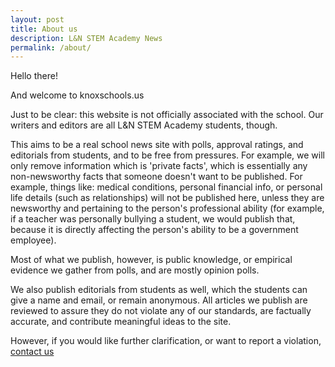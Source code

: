 ```yaml
---
layout: post
title: About us
description: L&N STEM Academy News
permalink: /about/
---
```


Hello there!

And welcome to knoxschools.us

Just to be clear: this website is not officially associated with the school. Our writers and editors are all L&N STEM Academy students, though.

This aims to be a real school news site with polls, approval ratings, and editorials from students, and to be free from pressures. For example, we will only remove information which is 'private facts', which is essentially any non-newsworthy facts that someone doesn't want to be published. For example, things like: medical conditions, personal financial info, or personal life details (such as relationships) will not be published here, unless they are newsworthy and pertaining to the person's professional ability (for example, if a teacher was personally bullying a student, we would publish that, because it is directly affecting the person's ability to be a government employee).

Most of what we publish, however, is public knowledge, or empirical evidence we gather from polls, and are mostly opinion polls.

We also publish editorials from students as well, which the students can give a name and email, or remain anonymous. All articles we publish are reviewed to assure they do not violate any of our standards, are factually accurate, and contribute meaningful ideas to the site.

However, if you would like further clarification, or want to report a violation, [contact us](/contact/)

